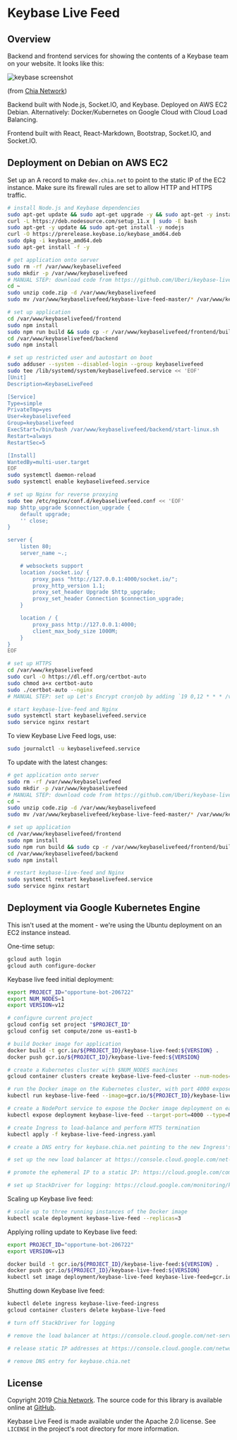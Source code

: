 Keybase Live Feed
=================

Overview
--------

Backend and frontend services for showing the contents of a Keybase team on your website. It looks like this:

![keybase screenshot](https://i.ibb.co/tBhyqGt/screenshot.png)

(from [Chia Network](https://www.chia.net/community/))

Backend built with Node.js, Socket.IO, and Keybase. Deployed on AWS EC2 Debian. Alternatively: Docker/Kubernetes on Google Cloud with Cloud Load Balancing.

Frontend built with React, React-Markdown, Bootstrap, Socket.IO, and Socket.IO.

Deployment on Debian on AWS EC2
-------------------------------

Set up an A record to make `dev.chia.net` to point to the static IP of the EC2 instance. Make sure its firewall rules are set to allow HTTP and HTTPS traffic.

```bash
# install Node.js and Keybase dependencies
sudo apt-get update && sudo apt-get upgrade -y && sudo apt-get -y install curl fuse vim libappindicator-dev unzip nginx
curl -L https://deb.nodesource.com/setup_11.x | sudo -E bash
sudo apt-get -y update && sudo apt-get install -y nodejs
curl -O https://prerelease.keybase.io/keybase_amd64.deb
sudo dpkg -i keybase_amd64.deb
sudo apt-get install -f -y

# get application onto server
sudo rm -rf /var/www/keybaselivefeed
sudo mkdir -p /var/www/keybaselivefeed
# MANUAL STEP: download code from https://github.com/Uberi/keybase-live-feed/archive/master.zip as `code.zip` to your local computer, then run `scp code.zip USERNAME@MACHINE_IP_ADDRESS:~` on your local computer
cd ~
sudo unzip code.zip -d /var/www/keybaselivefeed
sudo mv /var/www/keybaselivefeed/keybase-live-feed-master/* /var/www/keybaselivefeed/

# set up application
cd /var/www/keybaselivefeed/frontend
sudo npm install
sudo npm run build && sudo cp -r /var/www/keybaselivefeed/frontend/build/. /var/www/keybaselivefeed/backend/src/static
cd /var/www/keybaselivefeed/backend
sudo npm install

# set up restricted user and autostart on boot
sudo adduser --system --disabled-login --group keybaselivefeed
sudo tee /lib/systemd/system/keybaselivefeed.service << 'EOF'
[Unit]
Description=KeybaseLiveFeed

[Service]
Type=simple
PrivateTmp=yes
User=keybaselivefeed
Group=keybaselivefeed
ExecStart=/bin/bash /var/www/keybaselivefeed/backend/start-linux.sh
Restart=always
RestartSec=5

[Install]
WantedBy=multi-user.target
EOF
sudo systemctl daemon-reload
sudo systemctl enable keybaselivefeed.service

# set up Nginx for reverse proxying
sudo tee /etc/nginx/conf.d/keybaselivefeed.conf << 'EOF'
map $http_upgrade $connection_upgrade {
    default upgrade;
    '' close;
}

server {
    listen 80;
    server_name ~.;

    # websockets support
    location /socket.io/ {
        proxy_pass "http://127.0.0.1:4000/socket.io/";
        proxy_http_version 1.1;
        proxy_set_header Upgrade $http_upgrade;
        proxy_set_header Connection $connection_upgrade;
    }

    location / {
        proxy_pass http://127.0.0.1:4000;
        client_max_body_size 1000M;
    }
}
EOF

# set up HTTPS
cd /var/www/keybaselivefeed
sudo curl -O https://dl.eff.org/certbot-auto
sudo chmod a+x certbot-auto
sudo ./certbot-auto --nginx
# MANUAL STEP: set up Let's Encrypt cronjob by adding `19 0,12 * * * /var/www/keybaselivefeed/certbot-auto renew >> /var/www/keybaselivefeed/letsencrypt-renew-certificate.log 2>&1` in the root crontab with `sudo crontab -e`

# start keybase-live-feed and Nginx
sudo systemctl start keybaselivefeed.service
sudo service nginx restart
```

To view Keybase Live Feed logs, use:

```bash
sudo journalctl -u keybaselivefeed.service
```

To update with the latest changes:

```bash
# get application onto server
sudo rm -rf /var/www/keybaselivefeed
sudo mkdir -p /var/www/keybaselivefeed
# MANUAL STEP: download code from https://github.com/Uberi/keybase-live-feed/archive/master.zip as `code.zip` to your local computer, then run `scp code.zip USERNAME@MACHINE_IP_ADDRESS:~` on your local computer
cd ~
sudo unzip code.zip -d /var/www/keybaselivefeed
sudo mv /var/www/keybaselivefeed/keybase-live-feed-master/* /var/www/keybaselivefeed/

# set up application
cd /var/www/keybaselivefeed/frontend
sudo npm install
sudo npm run build && sudo cp -r /var/www/keybaselivefeed/frontend/build/. /var/www/keybaselivefeed/backend/src/static
cd /var/www/keybaselivefeed/backend
sudo npm install

# restart keybase-live-feed and Nginx
sudo systemctl restart keybaselivefeed.service
sudo service nginx restart
```

Deployment via Google Kubernetes Engine
---------------------------------------

This isn't used at the moment - we're using the Ubuntu deployment on an EC2 instance instead.

One-time setup:

```bash
gcloud auth login
gcloud auth configure-docker
```

Keybase live feed initial deployment:

```bash
export PROJECT_ID="opportune-bot-206722"
export NUM_NODES=1
export VERSION=v12

# configure current project
gcloud config set project "$PROJECT_ID"
gcloud config set compute/zone us-east1-b

# build Docker image for application
docker build -t gcr.io/${PROJECT_ID}/keybase-live-feed:${VERSION} .
docker push gcr.io/${PROJECT_ID}/keybase-live-feed:${VERSION}

# create a Kubernetes cluster with $NUM_NODES machines
gcloud container clusters create keybase-live-feed-cluster --num-nodes=$NUM_NODES

# run the Docker image on the Kubernetes cluster, with port 4000 exposed (the running instance of the image is known as a "deployment")
kubectl run keybase-live-feed --image=gcr.io/${PROJECT_ID}/keybase-live-feed:${VERSION} --port 4000

# create a NodePort service to expose the Docker image deployment on each node on a randomly selected high port number
kubectl expose deployment keybase-live-feed --target-port=4000 --type=NodePort

# create Ingress to load-balance and perform HTTS termination
kubectl apply -f keybase-live-feed-ingress.yaml

# create a DNS entry for keybase.chia.net pointing to the new Ingress's IP (get the IP from the `kubectl get ingress`)

# set up the new load balancer at https://console.cloud.google.com/net-services/loadbalancing/loadBalancers/list (it should have an HTTPS frontend with a Google-managed certificate for keybase.chia.net)

# promote the ephemeral IP to a static IP: https://cloud.google.com/compute/docs/ip-addresses/reserve-static-external-ip-address#promote_ephemeral_ip

# set up StackDriver for logging: https://cloud.google.com/monitoring/kubernetes-engine/installing (logs are then visible under https://console.cloud.google.com/logs/viewer, when you select the "GKE Container, keybase-live-feed, default" resource and perform a search)
```

Scaling up Keybase live feed:

```bash
# scale up to three running instances of the Docker image
kubectl scale deployment keybase-live-feed --replicas=3
```

Applying rolling update to Keybase live feed:

```bash
export PROJECT_ID="opportune-bot-206722"
export VERSION=v13

docker build -t gcr.io/${PROJECT_ID}/keybase-live-feed:${VERSION} .
docker push gcr.io/${PROJECT_ID}/keybase-live-feed:${VERSION}
kubectl set image deployment/keybase-live-feed keybase-live-feed=gcr.io/${PROJECT_ID}/keybase-live-feed:${VERSION}
```

Shutting down Keybase live feed:

```bash
kubectl delete ingress keybase-live-feed-ingress
gcloud container clusters delete keybase-live-feed

# turn off StackDriver for logging

# remove the load balancer at https://console.cloud.google.com/net-services/loadbalancing/loadBalancers/list

# release static IP addresses at https://console.cloud.google.com/networking/addresses/list

# remove DNS entry for keybase.chia.net
```

License
-------

Copyright 2019 [Chia Network](https://www.chia.net/). The source code for this library is available online at [GitHub](https://github.com/Chia-Network/keybase-live-feed).

Keybase Live Feed is made available under the Apache 2.0 license. See `LICENSE` in the project's root directory for more information.
